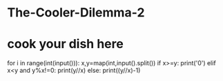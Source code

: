 # The-Cooler-Dilemma-2
# cook your dish here
for i in range(int(input())):
    x,y=map(int,input().split())
    if x>=y:
        print('0')
    elif x<y and y%x!=0:
        print(y//x)
    else:
        print((y//x)-1)
